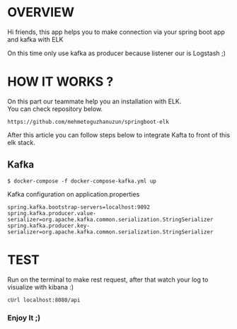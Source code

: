 # OVERVIEW
Hi friends, this app helps you to make connection via your spring boot app and kafka with ELK

On this time only use kafka as producer because listener our is Logstash ;)

# HOW IT WORKS ?
On this part our teammate help you an installation with ELK.  
You can check repository below.

`https://github.com/mehmetoguzhanuzun/springboot-elk`


After this article you can follow steps below to integrate Kafta to front of this elk stack. 
## Kafka
`$ docker-compose -f docker-compose-kafka.yml up`

Kafka configuration on application.properties 

`spring.kafka.bootstrap-servers=localhost:9092
 spring.kafka.producer.value-serializer=org.apache.kafka.common.serialization.StringSerializer
 spring.kafka.producer.key-serializer=org.apache.kafka.common.serialization.StringSerializer
`

# TEST
Run on the terminal to make rest request, after that watch your log to visualize with kibana :)

`cUrl localhost:8080/api`

### Enjoy It ;)
